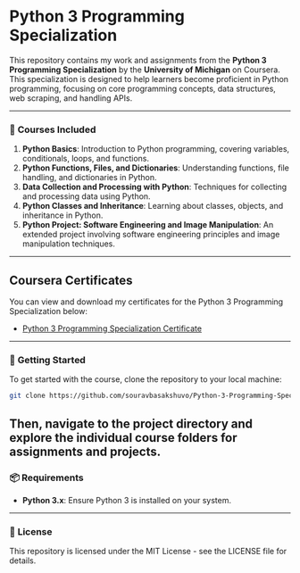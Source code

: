 
# Python 3 Programming Specialization
This repository contains my work and assignments from the **Python 3 Programming Specialization** by the **University of Michigan** on Coursera. This specialization is designed to help learners become proficient in Python programming, focusing on core programming concepts, data structures, web scraping, and handling APIs.

---

### 🧠 **Courses Included**
1. **Python Basics**: Introduction to Python programming, covering variables, conditionals, loops, and functions.
2. **Python Functions, Files, and Dictionaries**: Understanding functions, file handling, and dictionaries in Python.
3. **Data Collection and Processing with Python**: Techniques for collecting and processing data using Python.
4. **Python Classes and Inheritance**: Learning about classes, objects, and inheritance in Python.
5. **Python Project: Software Engineering and Image Manipulation**: An extended project involving software engineering principles and image manipulation techniques.

---

## Coursera Certificates
You can view and download my certificates for the Python 3 Programming Specialization below:
- [Python 3 Programming Specialization Certificate](certificates/Python_3_Programming_Specialization_OYAFNI72JGCX.pdf)

---

### 🚀 **Getting Started**
To get started with the course, clone the repository to your local machine:
```bash
git clone https://github.com/souravbasakshuvo/Python-3-Programming-Specialization.git
```
Then, navigate to the project directory and explore the individual course folders for assignments and projects.
---

### 📦 **Requirements**
- **Python 3.x**: Ensure Python 3 is installed on your system.

---

### 📄 **License**

This repository is licensed under the MIT License - see the LICENSE file for details.
